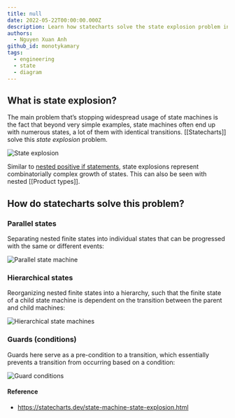 ```yaml
---
title: null
date: 2022-05-22T00:00:00.000Z
description: Learn how statecharts solve the state explosion problem in state machines using parallel states, hierarchical states, and guard conditions for simpler and more efficient designs.
authors:
  - Nguyen Xuan Anh
github_id: monotykamary
tags:
  - engineering
  - state
  - diagram
---
```


## What is state explosion?
The main problem that’s stopping widespread usage of state machines is the fact that beyond very simple examples, state machines often end up with numerous states, a lot of them with identical transitions. [[Statecharts]] solve this _state explosion_ problem.

![State explosion](https://statecharts.dev/valid-invalid-enabled-disabled-changed-unchanged.svg)

Similar to [nested positive if statements](https://stackoverflow.com/questions/4369822/early-returns-vs-nested-positive-if-statements), state explosions represent combinatorially complex growth of states. This can also be seen with nested [[Product types]].

## How do statecharts solve this problem?
### Parallel states
Separating nested finite states into individual states that can be progressed with the same or different events:

![Parallel state machine](https://statecharts.dev/valid-invalid-enabled-disabled-changed-unchanged-parallel.svg)

### Hierarchical states
Reorganizing nested finite states into a hierarchy, such that the finite state of a child state machine is dependent on the transition between the parent and child machines:

![Hierarchical state machines](https://statecharts.dev/valid-invalid-enabled-disabled-changed-unchanged-parallel-hierarchy.svg)

### Guards (conditions)
Guards here serve as a pre-condition to a transition, which essentially prevents a transition from occurring based on a condition:

![Guard conditions](https://statecharts.dev/valid-invalid-enabled-disabled-changed-unchanged-parallel-guarded.svg)

#### Reference
- https://statecharts.dev/state-machine-state-explosion.html

